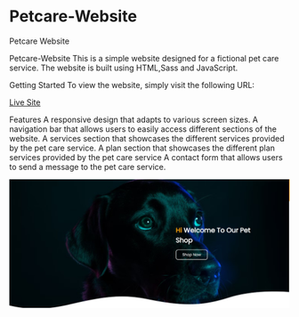 # Petcare-Website
Petcare Website


Petcare-Website
This is a simple website designed for a fictional pet care service. The website is built using HTML,Sass and JavaScript.

Getting Started
To view the website, simply visit the following URL:

[Live Site](https://aneal07.github.io/Petcare-Website/)

Features
A responsive design that adapts to various screen sizes.
A navigation bar that allows users to easily access different sections of the website.
A services section that showcases the different services provided by the pet care service.
A plan section that showcases the different plan services provided by the pet care service
A contact form that allows users to send a message to the pet care service.

![Petcare-Website](./image/petcare-website.jpg)


